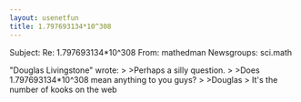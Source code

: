 ```yaml
---
layout: usenetfun
title: 1.797693134*10^308
---
```


Subject: Re: 1.797693134*10^308 
From: mathedman
Newsgroups: sci.math

&quot;Douglas Livingstone&quot; wrote:
&gt;
&gt;Perhaps a silly question.
&gt;
&gt;Does 1.797693134*10^308 mean anything to you guys?
&gt;
&gt;Douglas
&gt;
It's the number of kooks on the web
